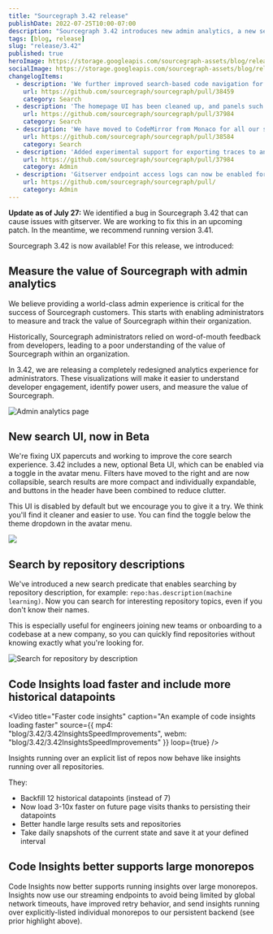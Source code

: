 ```yaml
---
title: "Sourcegraph 3.42 release"
publishDate: 2022-07-25T10:00-07:00
description: "Sourcegraph 3.42 introduces new admin analytics, a new search UI in Beta, alternate search suggestions, and upgrades for Code Insights running on repo lists and monorepos."
tags: [blog, release]
slug: "release/3.42"
published: true
heroImage: https://storage.googleapis.com/sourcegraph-assets/blog/release-post/3.42/sourcegraph-3-42.png
socialImage: https://storage.googleapis.com/sourcegraph-assets/blog/release-post/3.42/sourcegraph-3-42.png
changelogItems:
  - description: 'We further improved search-based code navigation for Python using tree-sitter. The upgrades to jump-to-definition have been extended to more kinds of variables, such as class fields, for more accurate cross-file navigation.'
    url: https://github.com/sourcegraph/sourcegraph/pull/38459
    category: Search
  - description: 'The homepage UI has been cleaned up, and panels such as recent searches are no longer visible by default. They can be re-enabled by setting "experimentalFeatures.showEnterpriseHomePanels" to true.'
    url: https://github.com/sourcegraph/sourcegraph/pull/37984
    category: Search
  - description: 'We have moved to CodeMirror from Monaco for all our search query inputs, resulting in faster and better quality search suggestions. You can switch back to Monaco by setting "experimentalFeatures.editor": "monaco" in the config.'
    url: https://github.com/sourcegraph/sourcegraph/pull/38584
    category: Search
  - description: 'Added experimental support for exporting traces to an OpenTelemetry collector by adding "observability.tracing": { "type": "opentelemetry" } to the config.'
    url: https://github.com/sourcegraph/sourcegraph/pull/37984
    category: Admin
  - description: 'Gitserver endpoint access logs can now be enabled for added visbility by adding "log": { "gitserver.accessLogs": true } to the config.'
    url: https://github.com/sourcegraph/sourcegraph/pull/
    category: Admin
---
```


<Alert>
  <strong>Update as of July 27:</strong> We identified a bug in Sourcegraph 3.42 that can cause issues with gitserver. We are working to fix this in an upcoming patch. In the meantime, we recommend running version 3.41.
</Alert>

Sourcegraph 3.42 is now available! For this release, we introduced:

## Measure the value of Sourcegraph with admin analytics

We believe providing a world-class admin experience is critical for the success of Sourcegraph customers. This starts with enabling administrators to measure and track the value of Sourcegraph within their organization.

Historically, Sourcegraph administrators relied on word-of-mouth feedback from developers, leading to a poor understanding of the value of Sourcegraph within an organization. 

In 3.42, we are releasing a completely redesigned analytics experience for administrators. These visualizations will make it easier to understand developer engagement, identify power users, and measure the value of Sourcegraph. 

![Admin analytics page](https://storage.googleapis.com/sourcegraph-assets/blog/release-post/3.42/admin_analytics_v2.png)

## New search UI, now in Beta

We're fixing UX papercuts and working to improve the core search experience. 3.42 includes a new, optional Beta UI, which can be enabled via a toggle in the avatar menu. Filters have moved to the right and are now collapsible, search results are more compact and individually expandable, and buttons in the header have been combined to reduce clutter.

This UI is disabled by default but we encourage you to give it a try. We think you'll find it cleaner and easier to use. You can find the toggle below the theme dropdown in the avatar menu.

![](https://storage.googleapis.com/sourcegraph-assets/docs/images/code_search/beta-ui.gif)

## Search by repository descriptions

We've introduced a new search predicate that enables searching by repository description, for example: `repo:has.description(machine learning)`. Now you can search for interesting repository topics, even if you don't know their names.

This is especially useful for engineers joining new teams or onboarding to a codebase at a new company, so you can quickly find repositories without knowing exactly what you're looking for.

![Search for repository by description](https://storage.googleapis.com/sourcegraph-assets/docs/images/code_search/repo-description-search.png)

## Code Insights load faster and include more historical datapoints

<Video
  title="Faster code insights"
  caption="An example of code insights loading faster"
  source={{
    mp4: "blog/3.42/3.42InsightsSpeedImprovements",
    webm: "blog/3.42/3.42InsightsSpeedImprovements"
  }}
  loop={true}
/>

Insights running over an explicit list of repos now behave like insights running over all repositories. 

They: 
- Backfill 12 historical datapoints (instead of 7)
- Now load 3-10x faster on future page visits thanks to persisting their datapoints
- Better handle large results sets and repositories
- Take daily snapshots of the current state and save it at your defined interval

## Code Insights better supports large monorepos 

Code Insights now better supports running insights over large monorepos. Insights now use our streaming endpoints to avoid being limited by global network timeouts, have improved retry behavior, and send insights running over explicitly-listed individual monorepos to our persistent backend (see prior highlight above). 
